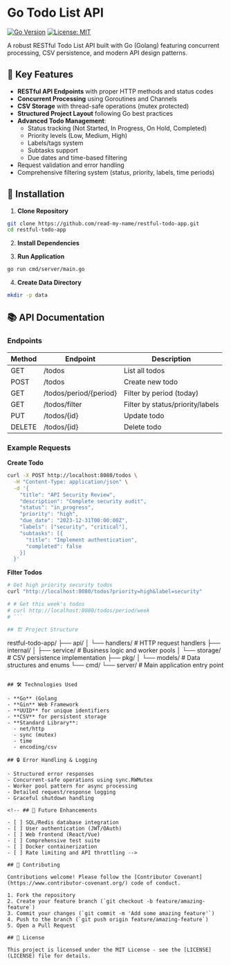 # Go Todo List API

[![Go Version](https://img.shields.io/badge/go-1.21+-blue.svg)](https://golang.org/)
[![License: MIT](https://img.shields.io/badge/License-MIT-yellow.svg)](https://opensource.org/licenses/MIT)

A robust RESTful Todo List API built with Go (Golang) featuring concurrent processing, CSV persistence, and modern API design patterns.

## 📌 Key Features

- **RESTful API Endpoints** with proper HTTP methods and status codes
- **Concurrent Processing** using Goroutines and Channels
- **CSV Storage** with thread-safe operations (mutex protected)
- **Structured Project Layout** following Go best practices
- **Advanced Todo Management**:
  - Status tracking (Not Started, In Progress, On Hold, Completed)
  - Priority levels (Low, Medium, High)
  - Labels/tags system
  - Subtasks support
  - Due dates and time-based filtering
- Request validation and error handling
- Comprehensive filtering system (status, priority, labels, time periods)

## 🚀 Installation

1. **Clone Repository**
```bash
git clone https://github.com/read-my-name/restful-todo-app.git
cd restful-todo-app
```

2. **Install Dependencies**

3. **Run Application**
```bash
go run cmd/server/main.go
```

4. **Create Data Directory**
```bash
mkdir -p data
```

## 📚 API Documentation

### Endpoints

| Method | Endpoint                | Description                     |
|--------|-------------------------|---------------------------------|
| GET    | /todos                  | List all todos                  |
| POST   | /todos                  | Create new todo                 |
| GET    | /todos/period/{period}  | Filter by period (today) |
| GET    | /todos/filter           | Filter by status/priority/labels|
| PUT    | /todos/{id}             | Update todo                     |
| DELETE | /todos/{id}             | Delete todo                     |

### Example Requests

**Create Todo**
```bash
curl -X POST http://localhost:8080/todos \
  -H "Content-Type: application/json" \
  -d '{
    "title": "API Security Review",
    "description": "Complete security audit",
    "status": "in_progress",
    "priority": "high",
    "due_date": "2023-12-31T00:00:00Z",
    "labels": ["security", "critical"],
    "subtasks": [{
      "title": "Implement authentication",
      "completed": false
    }]
  }'
```

**Filter Todos**
```bash
# Get high priority security todos
curl "http://localhost:8080/todos?priority=high&label=security"

# # Get this week's todos
# curl http://localhost:8080/todos/period/week
# ```

## 🏗 Project Structure

```
restful-todo-app/
├── api/
│   └── handlers/      # HTTP request handlers
├── internal/
│   ├── service/       # Business logic and worker pools
│   └── storage/       # CSV persistence implementation
├── pkg/
│   └── models/        # Data structures and enums
└── cmd/
    └── server/        # Main application entry point
```

## 🛠 Technologies Used

- **Go** (Golang
- **Gin** Web Framework
- **UUID** for unique identifiers
- **CSV** for persistent storage
- **Standard Library**:
  - net/http
  - sync (mutex)
  - time
  - encoding/csv

## 🔒 Error Handling & Logging

- Structured error responses
- Concurrent-safe operations using sync.RWMutex
- Worker pool pattern for async processing
- Detailed request/response logging
- Graceful shutdown handling

<!-- ## 🔮 Future Enhancements

- [ ] SQL/Redis database integration
- [ ] User authentication (JWT/OAuth)
- [ ] Web frontend (React/Vue)
- [ ] Comprehensive test suite
- [ ] Docker containerization
- [ ] Rate limiting and API throttling -->

## 🤝 Contributing

Contributions welcome! Please follow the [Contributor Covenant](https://www.contributor-covenant.org/) code of conduct.

1. Fork the repository
2. Create your feature branch (`git checkout -b feature/amazing-feature`)
3. Commit your changes (`git commit -m 'Add some amazing feature'`)
4. Push to the branch (`git push origin feature/amazing-feature`)
5. Open a Pull Request

## 📄 License

This project is licensed under the MIT License - see the [LICENSE](LICENSE) file for details.